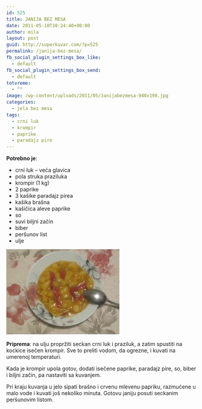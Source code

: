 ```yaml
---
id: 525
title: JANIJA BEZ MESA
date: 2011-05-10T10:24:40+00:00
author: mila
layout: post
guid: http://superkuvar.com/?p=525
permalink: /janija-bez-mesa/
fb_social_plugin_settings_box_like:
  - default
fb_social_plugin_settings_box_send:
  - default
totvreme:
  - ""
image: /wp-content/uploads/2011/05/Janijabezmesa-940x198.jpg
categories:
  - jela bez mesa
tags:
  - crni luk
  - krompir
  - paprike
  - paradajz pire
---
```

**Potrebno je**:

  * crni luk &#8211; veća glavica
  * pola struka praziluka
  * krompir (1 kg)
  * 2 paprike
  * 3 kašike paradajz pirea
  * kašika brašna
  * kašičica aleve paprike
  * so
  * suvi biljni začin
  * biber
  * peršunov list
  * ulje

<img class="alignnone size-medium wp-image-5399" src="/wp-content/uploads/2011/05/Janijabezmesa-300x225.jpg" alt="Janijabezmesa" width="300" height="225" /> 

**Priprema**: na ulju propržiti seckan crni luk i praziluk, a zatim spustiti na kockice isečen krompir. Sve to preliti vodom, da ogrezne, i kuvati na umerenoj temperaturi.

Kada je krompir upola gotov, dodati isečene paprike, paradajz pire, so, biber i biljni začin, pa nastaviti sa kuvanjem.

Pri kraju kuvanja u jelo sipati brašno i crvenu mlevenu papriku, razmućene u malo vode i kuvati još nekoliko minuta. Gotovu janiju posuti seckanim peršunovim listom.
